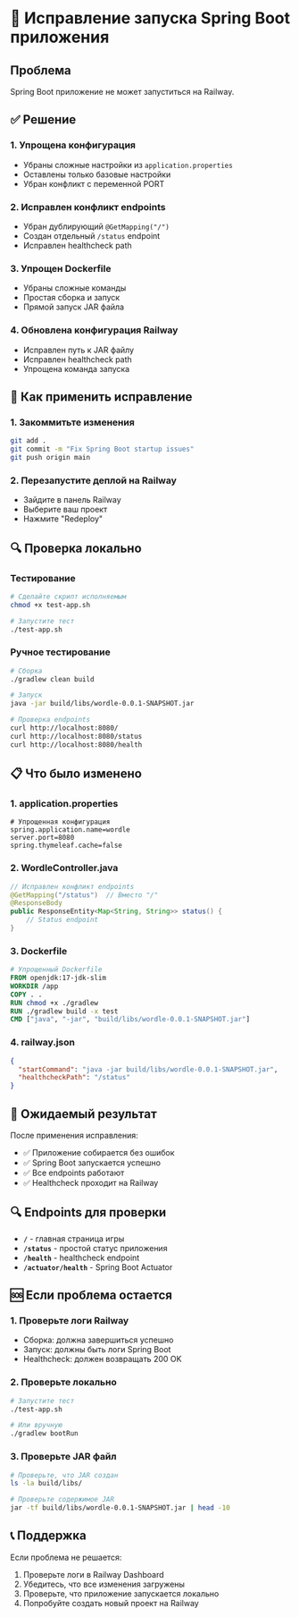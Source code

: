 # 🔧 Исправление запуска Spring Boot приложения

## Проблема
Spring Boot приложение не может запуститься на Railway.

## ✅ Решение

### 1. Упрощена конфигурация
- Убраны сложные настройки из `application.properties`
- Оставлены только базовые настройки
- Убран конфликт с переменной PORT

### 2. Исправлен конфликт endpoints
- Убран дублирующий `@GetMapping("/")` 
- Создан отдельный `/status` endpoint
- Исправлен healthcheck path

### 3. Упрощен Dockerfile
- Убраны сложные команды
- Простая сборка и запуск
- Прямой запуск JAR файла

### 4. Обновлена конфигурация Railway
- Исправлен путь к JAR файлу
- Исправлен healthcheck path
- Упрощена команда запуска

## 🚀 Как применить исправление

### 1. Закоммитьте изменения
```bash
git add .
git commit -m "Fix Spring Boot startup issues"
git push origin main
```

### 2. Перезапустите деплой на Railway
- Зайдите в панель Railway
- Выберите ваш проект
- Нажмите "Redeploy"

## 🔍 Проверка локально

### Тестирование
```bash
# Сделайте скрипт исполняемым
chmod +x test-app.sh

# Запустите тест
./test-app.sh
```

### Ручное тестирование
```bash
# Сборка
./gradlew clean build

# Запуск
java -jar build/libs/wordle-0.0.1-SNAPSHOT.jar

# Проверка endpoints
curl http://localhost:8080/
curl http://localhost:8080/status
curl http://localhost:8080/health
```

## 📋 Что было изменено

### 1. application.properties
```properties
# Упрощенная конфигурация
spring.application.name=wordle
server.port=8080
spring.thymeleaf.cache=false
```

### 2. WordleController.java
```java
// Исправлен конфликт endpoints
@GetMapping("/status")  // Вместо "/"
@ResponseBody
public ResponseEntity<Map<String, String>> status() {
    // Status endpoint
}
```

### 3. Dockerfile
```dockerfile
# Упрощенный Dockerfile
FROM openjdk:17-jdk-slim
WORKDIR /app
COPY . .
RUN chmod +x ./gradlew
RUN ./gradlew build -x test
CMD ["java", "-jar", "build/libs/wordle-0.0.1-SNAPSHOT.jar"]
```

### 4. railway.json
```json
{
  "startCommand": "java -jar build/libs/wordle-0.0.1-SNAPSHOT.jar",
  "healthcheckPath": "/status"
}
```

## 🎯 Ожидаемый результат

После применения исправления:
- ✅ Приложение собирается без ошибок
- ✅ Spring Boot запускается успешно
- ✅ Все endpoints работают
- ✅ Healthcheck проходит на Railway

## 🔍 Endpoints для проверки

- **`/`** - главная страница игры
- **`/status`** - простой статус приложения
- **`/health`** - healthcheck endpoint
- **`/actuator/health`** - Spring Boot Actuator

## 🆘 Если проблема остается

### 1. Проверьте логи Railway
- Сборка: должна завершиться успешно
- Запуск: должны быть логи Spring Boot
- Healthcheck: должен возвращать 200 OK

### 2. Проверьте локально
```bash
# Запустите тест
./test-app.sh

# Или вручную
./gradlew bootRun
```

### 3. Проверьте JAR файл
```bash
# Проверьте, что JAR создан
ls -la build/libs/

# Проверьте содержимое JAR
jar -tf build/libs/wordle-0.0.1-SNAPSHOT.jar | head -10
```

## 📞 Поддержка

Если проблема не решается:
1. Проверьте логи в Railway Dashboard
2. Убедитесь, что все изменения загружены
3. Проверьте, что приложение запускается локально
4. Попробуйте создать новый проект на Railway
